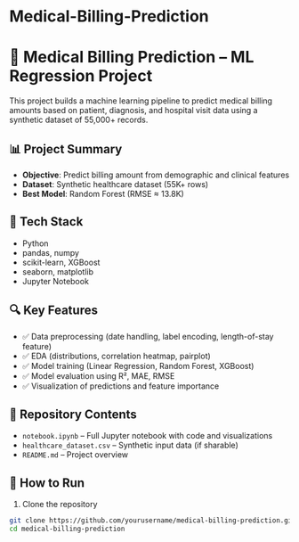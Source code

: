 # Medical-Billing-Prediction

# 🏥 Medical Billing Prediction – ML Regression Project

This project builds a machine learning pipeline to predict medical billing amounts based on patient, diagnosis, and hospital visit data using a synthetic dataset of 55,000+ records.

## 📊 Project Summary

- **Objective**: Predict billing amount from demographic and clinical features  
- **Dataset**: Synthetic healthcare dataset (55K+ rows)  
- **Best Model**: Random Forest (RMSE ≈ 13.8K)

## 🔧 Tech Stack

- Python  
- pandas, numpy  
- scikit-learn, XGBoost  
- seaborn, matplotlib  
- Jupyter Notebook

## 🔍 Key Features

- ✅ Data preprocessing (date handling, label encoding, length-of-stay feature)  
- ✅ EDA (distributions, correlation heatmap, pairplot)  
- ✅ Model training (Linear Regression, Random Forest, XGBoost)  
- ✅ Model evaluation using R², MAE, RMSE  
- ✅ Visualization of predictions and feature importance

## 📁 Repository Contents

- `notebook.ipynb` – Full Jupyter notebook with code and visualizations  
- `healthcare_dataset.csv` – Synthetic input data (if sharable)  
- `README.md` – Project overview

## 🚀 How to Run

1. Clone the repository  
```bash
git clone https://github.com/yourusername/medical-billing-prediction.git
cd medical-billing-prediction

